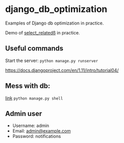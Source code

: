 # django_db_optimization
Examples of Django db optimization in practice.


Demo of [select_relatedß](https://timmyomahony.com/blog/misconceptions-select_related-in-django/) in practice. 

## Useful commands

Start the server: `python manage.py runserver`

https://docs.djangoproject.com/en/1.11/intro/tutorial04/

## Mess with db:

[link](https://docs.djangoproject.com/en/1.11/intro/tutorial02/)
`python manage.py shell`

## Admin user

* Username: admin
* Email: admin@example.com
* Password: notifications
